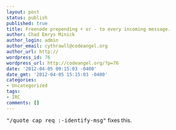 ```yaml
---
layout: post
status: publish
published: true
title: Freenode prepending + or - to every incoming message.
author: Chad Emrys Minick
author_login: admin
author_email: cythrawll@codeangel.org
author_url: http://
wordpress_id: 76
wordpress_url: http://codeangel.org/?p=76
date: '2012-04-05 09:15:03 -0400'
date_gmt: '2012-04-05 15:15:03 -0400'
categories:
- Uncategorized
tags:
- IRC
comments: []
---
```

<kbd>"/quote cap req :-identify-msg"</kbd> fixes this.
